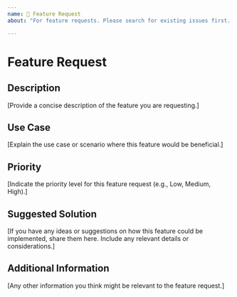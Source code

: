 ```yaml
---
name: 🚀 Feature Request
about: "For feature requests. Please search for existing issues first. Also see CONTRIBUTING."

---
```


# Feature Request

## Description

[Provide a concise description of the feature you are requesting.]

## Use Case

[Explain the use case or scenario where this feature would be beneficial.]

## Priority

[Indicate the priority level for this feature request (e.g., Low, Medium, High).]

## Suggested Solution

[If you have any ideas or suggestions on how this feature could be implemented, share them here. Include any relevant details or considerations.]

## Additional Information

[Any other information you think might be relevant to the feature request.]
